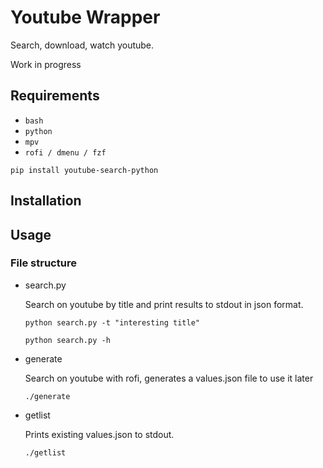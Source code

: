 # Youtube Wrapper

Search, download, watch youtube.

Work in progress

## Requirements

- `bash`
- `python`
- `mpv`
- `rofi / dmenu / fzf `

`pip install youtube-search-python`

## Installation

## Usage

### File structure

- search.py

	Search on youtube by title and print results to stdout in json format.

	`python search.py -t "interesting title"`

	`python search.py -h`

- generate

	Search on youtube with rofi, generates a values.json file to use it later

	`./generate`

- getlist

	Prints existing values.json to stdout.

	`./getlist`

